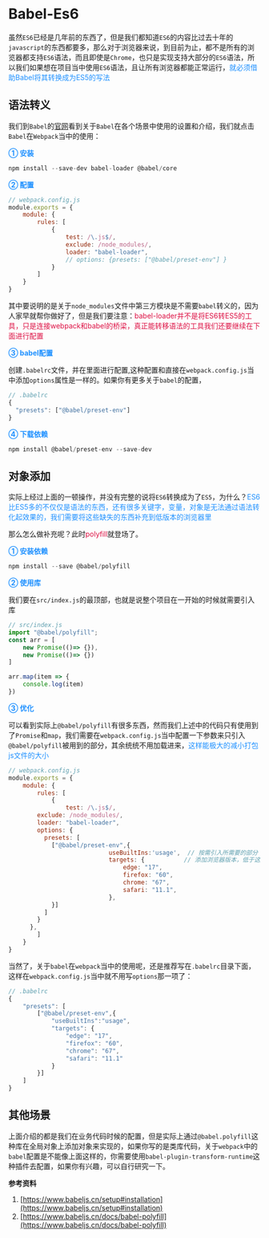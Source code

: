 # Babel-Es6

虽然`ES6`已经是几年前的东西了，但是我们都知道`ES6`的内容比过去十年的`javascript`的东西都要多，那么对于浏览器来说，到目前为止，都不是所有的浏览器都支持`ES6`语法，而且即使是`Chrome`，也只是实现支持大部分的`ES6`语法，所以我们如果想在项目当中使用`ES6`语法，且让所有浏览器都能正常运行，<font color=#1E90FF>就必须借助Babel将其转换成为ES5的写法</font>


## 语法转义
我们到`Babel`的[官网](https://www.babeljs.cn/setup#installation)看到关于`Babel`在各个场景中使用的设置和介绍，我们就点击`Babel`在`Webpack`当中的使用：

<font color=#1E90FF>**① 安装**</font>

```javascript
npm install --save-dev babel-loader @babel/core
```

<font color=#1E90FF>**② 配置**</font>

```javascript
// webpack.config.js
module.exports = {
	module: {
		rules: [
			{ 
				test: /\.js$/, 
				exclude: /node_modules/,
				loader: "babel-loader",
				// options: {presets: ["@babel/preset-env"] }
			}
		]
	}
}
```
其中要说明的是关于`node_modules`文件中第三方模块是不需要`babel`转义的，因为人家早就帮你做好了，但是我们要注意：<font color=#DD1144>babel-loader并不是将ES6转ES5的工具，只是连接webpack和babel的桥梁，真正能转移语法的工具我们还要继续在下面进行配置</font>

<font color=#1E90FF>**③ babel配置**</font>

创建`.babelrc`文件，并在里面进行配置,这种配置和直接在`webpack.config.js`当中添加`options`属性是一样的。如果你有更多关于`babel`的配置，
```javascript
// .babelrc
{
  "presets": ["@babel/preset-env"]
}
```

<font color=#1E90FF>**④ 下载依赖**</font>

```javascript
npm install @babel/preset-env --save-dev
```

## 对象添加
实际上经过上面的一顿操作，并没有完整的说将`ES6`转换成为了`ES5`，为什么？<font color=#1E90FF>ES6比ES5多的不仅仅是语法的东西，还有很多关键字，变量，对象是无法通过语法转化起效果的，我们需要将这些缺失的东西补充到低版本的浏览器里</font>

那么怎么做补充呢？此时<font color=#DD1144>polyfill</font>就登场了。

<font color=#1E90FF>**① 安装依赖**</font>

```javascript
npm install --save @babel/polyfill
```

<font color=#1E90FF>**② 使用库**</font>

我们要在`src/index.js`的最顶部，也就是说整个项目在一开始的时候就需要引入库
```javascript
// src/index.js
import "@babel/polyfill";
const arr = [
	new Promise(()=> {}),
	new Promise(()=> {})
]

arr.map(item => {
	console.log(item)
})
```

<font color=#1E90FF>**③ 优化**</font>

可以看到实际上`@babel/polyfill`有很多东西，然而我们上述中的代码只有使用到了`Promise`和`map`，我们需要在`webpack.config.js`当中配置一下参数来只引入`@babel/polyfill`被用到的部分，其余统统不用加载进来，<font color=#1E90FF>这样能极大的减小打包js文件的大小</font>
```javascript
// webpack.config.js
module.exports = {
	module: {
		rules: [
			{
				test: /\.js$/,
        exclude: /node_modules/,
        loader: "babel-loader",
        options: {
          presets: [
            ["@babel/preset-env",{
							useBuiltIns:'usage',  // 按需引入所需要的部分
							targets: {           // 添加浏览器版本，低于这些浏览器版本就会去转义
								edge: "17",
								firefox: "60",
								chrome: "67",
								safari: "11.1",
							},
            }]
          ]
        }
      },
		]
	}
}
```
当然了，关于`babel`在`webpack`当中的使用呢，还是推荐写在`.babelrc`目录下面，这样在`webpack.config.js`当中就不用写`options`那一项了：
```javascript
// .babelrc
{
	"presets": [
		["@babel/preset-env",{
			"useBuiltIns":"usage", 
			"targets": {
				"edge": "17",
				"firefox": "60",
				"chrome": "67",
				"safari": "11.1"
			}
		}]
	]
}
```

## 其他场景
上面介绍的都是我们在业务代码时候的配置，但是实际上通过`@babel.polyfill`这种库在全局对象上添加对象来实现的，如果你写的是类库代码，关于`webpack`中的`babel`配置是不能像上面这样的，你需要使用`babel-plugin-transform-runtime`这种插件去配置，如果你有兴趣，可以自行研究一下。



**参考资料**

1. [https://www.babeljs.cn/setup#installation](https://www.babeljs.cn/setup#installation)
2. [https://www.babeljs.cn/docs/babel-polyfill](https://www.babeljs.cn/docs/babel-polyfill)